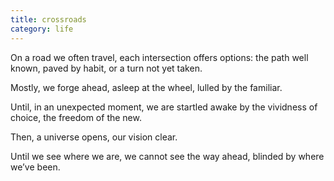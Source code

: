 ```yaml
---
title: crossroads
category: life
---
```


On a road
we often travel,
each intersection
offers options:
the path well known,
paved by habit,
or a turn
not yet taken.

Mostly,
we forge ahead,
asleep at the wheel,
lulled by the familiar.

Until,
in an unexpected moment,
we are startled awake
by the vividness of choice,
the freedom of the new.

Then,
a universe opens,
our vision clear.

Until we see where we are,
we cannot see the way ahead,
blinded by where we’ve been.
